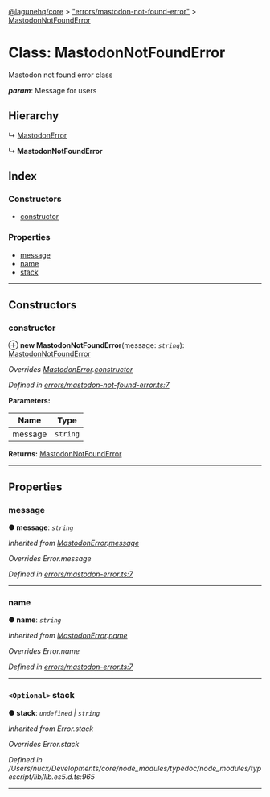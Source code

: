 [@lagunehq/core](../README.md) > ["errors/mastodon-not-found-error"](../modules/_errors_mastodon_not_found_error_.md) > [MastodonNotFoundError](../classes/_errors_mastodon_not_found_error_.mastodonnotfounderror.md)

# Class: MastodonNotFoundError

Mastodon not found error class

*__param__*: Message for users

## Hierarchy

↳  [MastodonError](_errors_mastodon_error_.mastodonerror.md)

**↳ MastodonNotFoundError**

## Index

### Constructors

* [constructor](_errors_mastodon_not_found_error_.mastodonnotfounderror.md#constructor)

### Properties

* [message](_errors_mastodon_not_found_error_.mastodonnotfounderror.md#message)
* [name](_errors_mastodon_not_found_error_.mastodonnotfounderror.md#name)
* [stack](_errors_mastodon_not_found_error_.mastodonnotfounderror.md#stack)

---

## Constructors

<a id="constructor"></a>

###  constructor

⊕ **new MastodonNotFoundError**(message: *`string`*): [MastodonNotFoundError](_errors_mastodon_not_found_error_.mastodonnotfounderror.md)

*Overrides [MastodonError](_errors_mastodon_error_.mastodonerror.md).[constructor](_errors_mastodon_error_.mastodonerror.md#constructor)*

*Defined in [errors/mastodon-not-found-error.ts:7](https://github.com/lagunehq/core/blob/35e3f58/src/errors/mastodon-not-found-error.ts#L7)*

**Parameters:**

| Name | Type |
| ------ | ------ |
| message | `string` |

**Returns:** [MastodonNotFoundError](_errors_mastodon_not_found_error_.mastodonnotfounderror.md)

___

## Properties

<a id="message"></a>

###  message

**● message**: *`string`*

*Inherited from [MastodonError](_errors_mastodon_error_.mastodonerror.md).[message](_errors_mastodon_error_.mastodonerror.md#message)*

*Overrides Error.message*

*Defined in [errors/mastodon-error.ts:7](https://github.com/lagunehq/core/blob/35e3f58/src/errors/mastodon-error.ts#L7)*

___
<a id="name"></a>

###  name

**● name**: *`string`*

*Inherited from [MastodonError](_errors_mastodon_error_.mastodonerror.md).[name](_errors_mastodon_error_.mastodonerror.md#name)*

*Overrides Error.name*

*Defined in [errors/mastodon-error.ts:7](https://github.com/lagunehq/core/blob/35e3f58/src/errors/mastodon-error.ts#L7)*

___
<a id="stack"></a>

### `<Optional>` stack

**● stack**: *`undefined` \| `string`*

*Inherited from Error.stack*

*Overrides Error.stack*

*Defined in /Users/nucx/Developments/core/node_modules/typedoc/node_modules/typescript/lib/lib.es5.d.ts:965*

___

